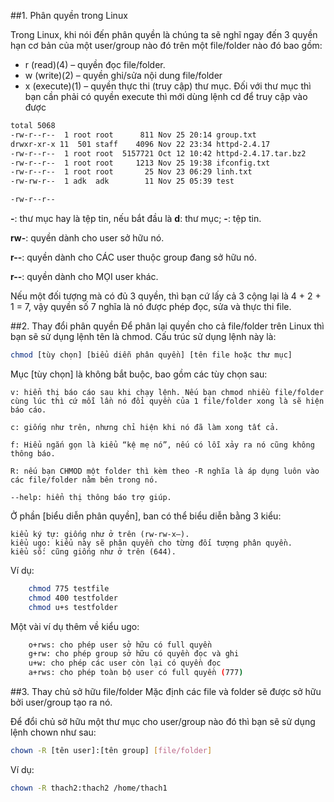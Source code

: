 ##1. Phân quyền trong Linux

Trong Linux, khi nói đến phân quyền là chúng ta sẽ nghĩ ngay đến 3 quyền hạn cơ bản của một user/group nào đó trên một file/folder nào đó bao gồm:

* r (read)(4) – quyền đọc file/folder.
* w (write)(2) – quyền ghi/sửa nội dung file/folder
* x (execute)(1) – quyền thực thi (truy cập) thư mục. Đối với thư mục thì bạn cần phải có quyền execute thì mới dùng lệnh cd để truy cập vào được
	
```sh
total 5068
-rw-r--r--  1 root root      811 Nov 25 20:14 group.txt
drwxr-xr-x 11  501 staff    4096 Nov 22 23:34 httpd-2.4.17
-rw-r--r--  1 root root  5157721 Oct 12 10:42 httpd-2.4.17.tar.bz2
-rw-r--r--  1 root root     1213 Nov 25 19:38 ifconfig.txt
-rw-r--r--  1 root root       25 Nov 23 06:29 linh.txt
-rw-rw-r--  1 adk  adk        11 Nov 25 05:39 test
```
```sh
-rw-r--r--
```
**-**: thư mục hay là tệp tin, nếu bắt đầu là **d**: thư mục; **-**: tệp tin.

**rw-**: quyền dành cho user sở hữu nó.

**r--**: quyền dành cho CÁC user thuộc group đang sở hữu nó.

**r--**: quyền dành cho MỌI user khác.

Nếu một đối tượng mà có đủ 3 quyền, thì bạn cứ lấy cả 3 cộng lại là  4 + 2 + 1 = 7, vậy quyền số 7 nghĩa là nó được phép đọc, sửa và thực thi file.

##2. Thay đổi phân quyền
Để phân lại quyền cho cả file/folder trên Linux thì bạn sẽ sử dụng lệnh tên là chmod. Cấu trúc sử dụng lệnh này là:
```sh
chmod [tùy chọn] [biểu diễn phân quyền] [tên file hoặc thư mục]
```
Mục [tùy chọn] là không bắt buộc, bao gồm các tùy chọn sau:

    v: hiển thị báo cáo sau khi chạy lệnh. Nếu bạn chmod nhiều file/folder cùng lúc thì cứ mỗi lần nó đổi quyền của 1 file/folder xong là sẽ hiện báo cáo.
    
	c: giống như trên, nhưng chỉ hiện khi nó đã làm xong tất cả.
    
	f: Hiểu ngắn gọn là kiểu “kệ mẹ nó”, nếu có lỗi xảy ra nó cũng không thông báo.
    
	R: nếu bạn CHMOD một folder thì kèm theo -R nghĩa là áp dụng luôn vào các file/folder nằm bên trong nó.
    
	--help: hiển thị thông báo trợ giúp.
	
Ở phần [biểu diễn phân quyền], ban có thể biểu diễn bằng 3 kiểu:

    kiểu ký tự: giống như ở trên (rw-rw-x–).
    kiểu ugo: kiểu này sẽ phân quyền cho từng đối tượng phân quyền.
    kiểu số: cũng giống như ở trên (644).
Ví dụ:
```sh
	chmod 775 testfile
	chmod 400 testfolder
	chmod u+s testfolder 
```
Một vài ví dụ thêm về kiểu ugo:
```sh
    o+rws: cho phép user sở hữu có full quyền
    g+rw: cho phép group sở hữu có quyền đọc và ghi
    u+w: cho phép các user còn lại có quyền đọc
    a+rws: cho phép toàn bộ user có full quyền (777)
```
##3. Thay chủ sở hữu file/folder
Mặc định các file và folder sẽ được sở hữu bởi user/group tạo ra nó.

Để đổi chủ sở hữu một thư mục cho user/group nào đó thì bạn sẽ sử dụng lệnh chown như sau:
```sh
chown -R [tên user]:[tên group] [file/folder]
```
Ví dụ:
```sh
chown -R thach2:thach2 /home/thach1
```
